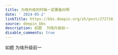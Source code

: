 ```yaml
---
title: 为啥升级的时候一定要备份啊
date: ' 2024-05-2'
linkTitle: https://bbs.deepin.org/zh/post/272716
source: deepin_bbs
description: 如题  为啥升级前一
disable_comments: true
---
```

如题  为啥升级前一
